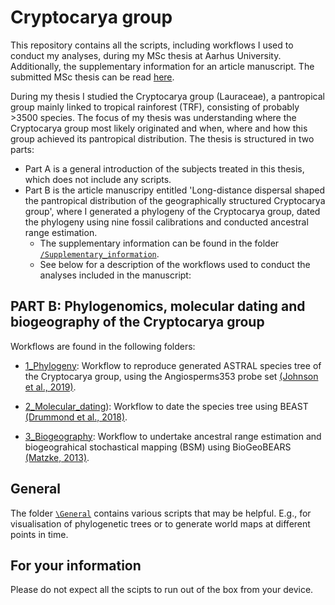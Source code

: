 # **Cryptocarya group**

This repository contains all the scripts, including workflows I used to conduct my analyses, during my MSc thesis at Aarhus University. Additionally, the supplementary information for an article manuscript. The submitted MSc thesis can be read [here]().

During my thesis I studied the Cryptocarya group (Lauraceae), a pantropical group mainly linked to tropical rainforest (TRF), consisting of probably >3500 species. The focus of my thesis was understanding where the Cryptocarya group most likely originated and when, where and how this group achieved its pantropical distribution.
The thesis is structured in two parts: 
- Part A is a general introduction of the subjects treated in this thesis, which does not include any scripts.
- Part B is the article manuscripy entitled 'Long-distance dispersal shaped the pantropical distribution of the geographically structured Cryptocarya group', where I generated a phylogeny of the Cryptocarya group, dated the phylogeny using nine fossil calibrations and conducted ancestral range estimation.
    - The supplementary information can be found in the folder [`/Supplementary_information`](https://github.com/LKFrederiksen/Cryptocarya/tree/c75be30004c57bcb3f6e78a846e54deeddb694b0/Supplementary_information).
    - See below for a description of the workflows used to conduct the analyses included in the manuscript:

## **PART B: Phylogenomics, molecular dating and biogeography of the Cryptocarya group**

Workflows are found in the following folders:
     
- [1_Phylogeny](https://github.com/LKFrederiksen/Cryptocarya/tree/6f4d16c606cc2b1afc21b40ea2439306688dddc0/1_Phylogeny): Workflow to reproduce generated ASTRAL species tree of the Cryptocarya group, using the Angiosperms353 probe set [(Johnson et al., 2019)](https://www.ncbi.nlm.nih.gov/pubmed/30535394).
     
- [2_Molecular_dating](https://github.com/LKFrederiksen/Cryptocarya/tree/6f4d16c606cc2b1afc21b40ea2439306688dddc0/2_Molecular_dating)): Workflow to date the species tree using BEAST [(Drummond et al., 2018)](https://www.ncbi.nlm.nih.gov/pubmed/29942656).
      
- [3_Biogeography](https://github.com/LKFrederiksen/Cryptocarya/tree/6f4d16c606cc2b1afc21b40ea2439306688dddc0/3_Biogeography): Workflow to undertake ancestral range estimation and biogeograhical stochastical mapping (BSM) using BioGeoBEARS [(Matzke, 2013)](https://escholarship.org/content/qt44j7n141/qt44j7n141_noSplash_a25fcfcd2e4c86c599d6f7da5ee1d7f8.pdf?t=pga0we).

## General

The folder [`\General`](https://github.com/LKFrederiksen/Cryptocarya/tree/c75be30004c57bcb3f6e78a846e54deeddb694b0/General) contains various scripts that may be helpful. E.g., for visualisation of phylogenetic trees or to generate world maps at different points in time.

## For your information

Please do not expect all the scipts to run out of the box from your device.

